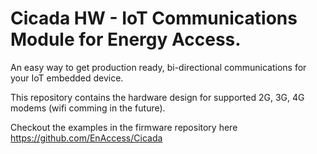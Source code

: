 # Cicada HW - IoT Communications Module for Energy Access. 

An easy way to get production ready, bi-directional communications for your IoT embedded device.

This repository contains the hardware design for supported  2G, 3G, 4G modems (wifi comming in the future).

Checkout the examples in the firmware repository here https://github.com/EnAccess/Cicada 
